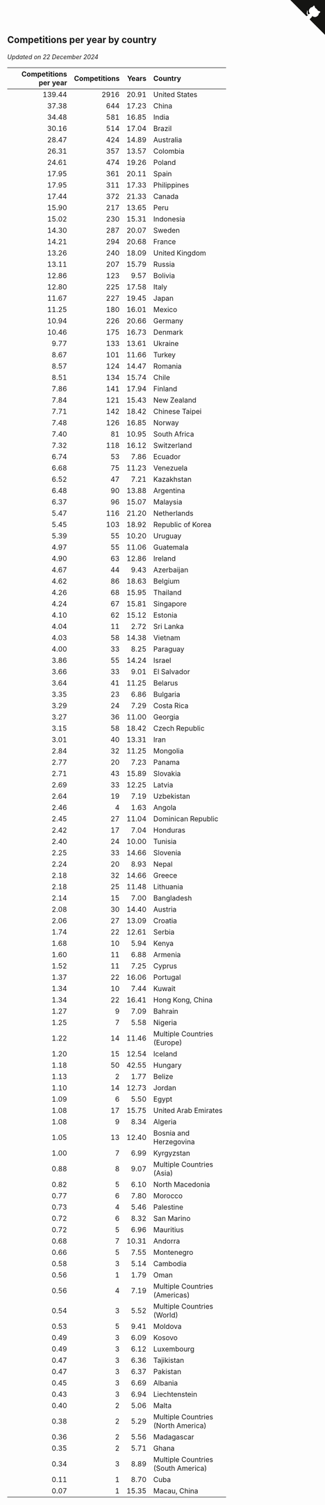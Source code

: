 ## Competitions per year by country

*Updated on 22 December 2024*

| Competitions per year | Competitions | Years | Country |
| ---: | ---: | ---: | :--- |
| 139.44 | 2916 | 20.91 | United States |
| 37.38 | 644 | 17.23 | China |
| 34.48 | 581 | 16.85 | India |
| 30.16 | 514 | 17.04 | Brazil |
| 28.47 | 424 | 14.89 | Australia |
| 26.31 | 357 | 13.57 | Colombia |
| 24.61 | 474 | 19.26 | Poland |
| 17.95 | 361 | 20.11 | Spain |
| 17.95 | 311 | 17.33 | Philippines |
| 17.44 | 372 | 21.33 | Canada |
| 15.90 | 217 | 13.65 | Peru |
| 15.02 | 230 | 15.31 | Indonesia |
| 14.30 | 287 | 20.07 | Sweden |
| 14.21 | 294 | 20.68 | France |
| 13.26 | 240 | 18.09 | United Kingdom |
| 13.11 | 207 | 15.79 | Russia |
| 12.86 | 123 | 9.57 | Bolivia |
| 12.80 | 225 | 17.58 | Italy |
| 11.67 | 227 | 19.45 | Japan |
| 11.25 | 180 | 16.01 | Mexico |
| 10.94 | 226 | 20.66 | Germany |
| 10.46 | 175 | 16.73 | Denmark |
| 9.77 | 133 | 13.61 | Ukraine |
| 8.67 | 101 | 11.66 | Turkey |
| 8.57 | 124 | 14.47 | Romania |
| 8.51 | 134 | 15.74 | Chile |
| 7.86 | 141 | 17.94 | Finland |
| 7.84 | 121 | 15.43 | New Zealand |
| 7.71 | 142 | 18.42 | Chinese Taipei |
| 7.48 | 126 | 16.85 | Norway |
| 7.40 | 81 | 10.95 | South Africa |
| 7.32 | 118 | 16.12 | Switzerland |
| 6.74 | 53 | 7.86 | Ecuador |
| 6.68 | 75 | 11.23 | Venezuela |
| 6.52 | 47 | 7.21 | Kazakhstan |
| 6.48 | 90 | 13.88 | Argentina |
| 6.37 | 96 | 15.07 | Malaysia |
| 5.47 | 116 | 21.20 | Netherlands |
| 5.45 | 103 | 18.92 | Republic of Korea |
| 5.39 | 55 | 10.20 | Uruguay |
| 4.97 | 55 | 11.06 | Guatemala |
| 4.90 | 63 | 12.86 | Ireland |
| 4.67 | 44 | 9.43 | Azerbaijan |
| 4.62 | 86 | 18.63 | Belgium |
| 4.26 | 68 | 15.95 | Thailand |
| 4.24 | 67 | 15.81 | Singapore |
| 4.10 | 62 | 15.12 | Estonia |
| 4.04 | 11 | 2.72 | Sri Lanka |
| 4.03 | 58 | 14.38 | Vietnam |
| 4.00 | 33 | 8.25 | Paraguay |
| 3.86 | 55 | 14.24 | Israel |
| 3.66 | 33 | 9.01 | El Salvador |
| 3.64 | 41 | 11.25 | Belarus |
| 3.35 | 23 | 6.86 | Bulgaria |
| 3.29 | 24 | 7.29 | Costa Rica |
| 3.27 | 36 | 11.00 | Georgia |
| 3.15 | 58 | 18.42 | Czech Republic |
| 3.01 | 40 | 13.31 | Iran |
| 2.84 | 32 | 11.25 | Mongolia |
| 2.77 | 20 | 7.23 | Panama |
| 2.71 | 43 | 15.89 | Slovakia |
| 2.69 | 33 | 12.25 | Latvia |
| 2.64 | 19 | 7.19 | Uzbekistan |
| 2.46 | 4 | 1.63 | Angola |
| 2.45 | 27 | 11.04 | Dominican Republic |
| 2.42 | 17 | 7.04 | Honduras |
| 2.40 | 24 | 10.00 | Tunisia |
| 2.25 | 33 | 14.66 | Slovenia |
| 2.24 | 20 | 8.93 | Nepal |
| 2.18 | 32 | 14.66 | Greece |
| 2.18 | 25 | 11.48 | Lithuania |
| 2.14 | 15 | 7.00 | Bangladesh |
| 2.08 | 30 | 14.40 | Austria |
| 2.06 | 27 | 13.09 | Croatia |
| 1.74 | 22 | 12.61 | Serbia |
| 1.68 | 10 | 5.94 | Kenya |
| 1.60 | 11 | 6.88 | Armenia |
| 1.52 | 11 | 7.25 | Cyprus |
| 1.37 | 22 | 16.06 | Portugal |
| 1.34 | 10 | 7.44 | Kuwait |
| 1.34 | 22 | 16.41 | Hong Kong, China |
| 1.27 | 9 | 7.09 | Bahrain |
| 1.25 | 7 | 5.58 | Nigeria |
| 1.22 | 14 | 11.46 | Multiple Countries (Europe) |
| 1.20 | 15 | 12.54 | Iceland |
| 1.18 | 50 | 42.55 | Hungary |
| 1.13 | 2 | 1.77 | Belize |
| 1.10 | 14 | 12.73 | Jordan |
| 1.09 | 6 | 5.50 | Egypt |
| 1.08 | 17 | 15.75 | United Arab Emirates |
| 1.08 | 9 | 8.34 | Algeria |
| 1.05 | 13 | 12.40 | Bosnia and Herzegovina |
| 1.00 | 7 | 6.99 | Kyrgyzstan |
| 0.88 | 8 | 9.07 | Multiple Countries (Asia) |
| 0.82 | 5 | 6.10 | North Macedonia |
| 0.77 | 6 | 7.80 | Morocco |
| 0.73 | 4 | 5.46 | Palestine |
| 0.72 | 6 | 8.32 | San Marino |
| 0.72 | 5 | 6.96 | Mauritius |
| 0.68 | 7 | 10.31 | Andorra |
| 0.66 | 5 | 7.55 | Montenegro |
| 0.58 | 3 | 5.14 | Cambodia |
| 0.56 | 1 | 1.79 | Oman |
| 0.56 | 4 | 7.19 | Multiple Countries (Americas) |
| 0.54 | 3 | 5.52 | Multiple Countries (World) |
| 0.53 | 5 | 9.41 | Moldova |
| 0.49 | 3 | 6.09 | Kosovo |
| 0.49 | 3 | 6.12 | Luxembourg |
| 0.47 | 3 | 6.36 | Tajikistan |
| 0.47 | 3 | 6.37 | Pakistan |
| 0.45 | 3 | 6.69 | Albania |
| 0.43 | 3 | 6.94 | Liechtenstein |
| 0.40 | 2 | 5.06 | Malta |
| 0.38 | 2 | 5.29 | Multiple Countries (North America) |
| 0.36 | 2 | 5.56 | Madagascar |
| 0.35 | 2 | 5.71 | Ghana |
| 0.34 | 3 | 8.89 | Multiple Countries (South America) |
| 0.11 | 1 | 8.70 | Cuba |
| 0.07 | 1 | 15.35 | Macau, China |


<a href="https://github.com/jonatanklosko/wca_statistics" class="github-corner" aria-label="View source on Github"><svg width="80" height="80" viewBox="0 0 250 250" style="fill:#151513; color:#fff; position: absolute; top: 0; border: 0; right: 0;" aria-hidden="true"><path d="M0,0 L115,115 L130,115 L142,142 L250,250 L250,0 Z"></path><path d="M128.3,109.0 C113.8,99.7 119.0,89.6 119.0,89.6 C122.0,82.7 120.5,78.6 120.5,78.6 C119.2,72.0 123.4,76.3 123.4,76.3 C127.3,80.9 125.5,87.3 125.5,87.3 C122.9,97.6 130.6,101.9 134.4,103.2" fill="currentColor" style="transform-origin: 130px 106px;" class="octo-arm"></path><path d="M115.0,115.0 C114.9,115.1 118.7,116.5 119.8,115.4 L133.7,101.6 C136.9,99.2 139.9,98.4 142.2,98.6 C133.8,88.0 127.5,74.4 143.8,58.0 C148.5,53.4 154.0,51.2 159.7,51.0 C160.3,49.4 163.2,43.6 171.4,40.1 C171.4,40.1 176.1,42.5 178.8,56.2 C183.1,58.6 187.2,61.8 190.9,65.4 C194.5,69.0 197.7,73.2 200.1,77.6 C213.8,80.2 216.3,84.9 216.3,84.9 C212.7,93.1 206.9,96.0 205.4,96.6 C205.1,102.4 203.0,107.8 198.3,112.5 C181.9,128.9 168.3,122.5 157.7,114.1 C157.9,116.9 156.7,120.9 152.7,124.9 L141.0,136.5 C139.8,137.7 141.6,141.9 141.8,141.8 Z" fill="currentColor" class="octo-body"></path></svg></a><style>.github-corner:hover .octo-arm{animation:octocat-wave 560ms ease-in-out}@keyframes octocat-wave{0%,100%{transform:rotate(0)}20%,60%{transform:rotate(-25deg)}40%,80%{transform:rotate(10deg)}}@media (max-width:500px){.github-corner:hover .octo-arm{animation:none}.github-corner .octo-arm{animation:octocat-wave 560ms ease-in-out}}</style>
